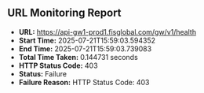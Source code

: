 ## URL Monitoring Report

- **URL:** https://api-gw1-prod1.fisglobal.com/gw/v1/health
- **Start Time:** 2025-07-21T15:59:03.594352
- **End Time:** 2025-07-21T15:59:03.739083
- **Total Time Taken:** 0.144731 seconds
- **HTTP Status Code:** 403
- **Status:** Failure
- **Failure Reason:** HTTP Status Code: 403
